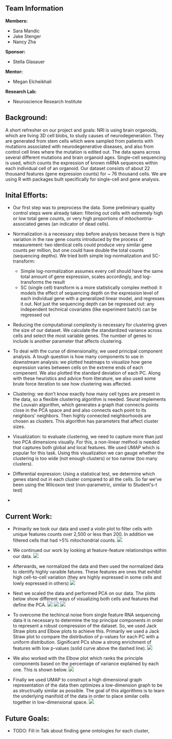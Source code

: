 
## Team Information

**Members:**
- Sara Mandic
- Jake Stenger
- Nancy Zha

**Sponsor:**
- Stella Glasauer

**Mentor:**
- Megan Elcheikhali

**Research Lab:**
- Neuroscience Research Institute 

## Background:
A short refresher on our project and goals: NRI is using brain organoids, which are living 3D cell blobs, to study causes of neurodegeneration. They are generated from stem cells which were sampled from patients with mutations associated with neurodegenerative diseases, and also from control cell lines where the mutation is edited out. The data spans across several different mutations and brain organoid ages. Single-cell sequencing is used, which counts the expression of known mRNA sequences within each individual cell of an organoid. Our dataset consists of about 22 thousand features (gene expression counts) for ~ 76 thousand cells. We are using R with packages built specifically for single-cell and gene analysis.

## Inital Efforts: 
- Our first step was to preprocess the data. Some preliminary quality control steps were already taken: filtering out cells with extremely high or low total gene counts, or very high proportions of mitochontria-associated genes (an indicator of dead cells).

- Normalization is a necessary step before analysis because there is high variation in the raw gene counts introduced by the process of measurement: two identical cells could produce very similar gene counts per million, but one could have double the total counts  (sequencing depths). We tried both simple log-normalization and SC-transform:

    - Simple log-normalization assumes every cell should have the same total amount of gene expression, scales accordingly, and log-transforms the result
    - SC (single cell) transform is a more statistically complex method: it models the effect of sequencing depth on the expression level of each individual gene with a generalized linear model, and regresses it out. Not just the sequencing depth can be regressed out: any independent technical covariates (like experiment batch) can be regressed out 

- Reducing the computational complexity is necessary for clustering given the size of our dataset. We calculate the standardized variance across cells and select the most variable genes. The number of genes to include is another parameter that affects clustering. 

- To deal with the curse of dimensionality, we used principal component analysis. A tough question is how many components to use in downstream analysis: we plotted heatmaps to visualize how gene expression varies between cells on the extreme ends of each compenent. We also plotted the standard deviation of each PC. Along with these heuristics and advice from literature, we also used some brute force iteration to see how clustering was affected.

- Clustering: we don't know exactly how many cell types are present in the data, so a flexible clustering algorithm is needed. Seurat implements the Louvain algorithm, which generates a graph that connects points close in the PCA space and and also connects each point to its neighbors' neighbors. Then highly connected neighborhoods are chosen as clusters. This algorithm has parameters that affect cluster sizes.

- Visualization: to evaluate clustering, we need to capture more than just two PCA dimensions visually. For this, a non-linear method is needed that captures both global and local features. We used UMAP which is popular for this task. Using this visualization we can gauge whether the clustering is too wide (not enough clusters) or too narrow (too many clusters).

- Differential expression: Using a statistical test, we determine which genes stand out in each cluster compared to all the cells. So far we've been using the Wilcoxon test (non-parametric, similar to Student's-t test)

- 


## Current Work:
- Primarily we took our data and used a violin plot to filter cells with unique features counts over 2,500 or less than 200. In addition we filtered cells that had >5% mitochondrial counts. 
![](violin.png)

- We continued our work by looking at feature-feature relationships within our data. 
![](featurescatter.png)

- Afterwards, we normalized the data and then used the normalized data to identify highly varaible fatures. These features are ones that exhibit high cell-to-cell variation (they are highly expressed in some cells and lowly expressed in others)
![](highly_variable.png)

- Next we scaled the data and performed PCA on our data. The plots below show different ways of visualizing both cells and features that define the PCA. 
![](VizDimLoading.png)
![](DimPlot.png)
![](DimHeatMap.png)

- To overcome the techincal noise from single feature RNA sequencing data it is necessary to determine the top principal components in order to represent a robust compression of the dataset. So, we used Jack Straw plots and Elbow plots to achieve this. Primarily we used a Jack Straw plot to compare the distribution of p-values for each PC with a uniform distribution. Significant PCs show a strong enrichment of features with low p-values (solid curve above the dashed line). 
![](jackstraw.png)

- We also worked with the Elbow plot which ranks the principle components based on the percentage of variance explained by each one. This is shown below.
![](elbow.png)

- Finally we used UMAP to construct a high dimensional graph representation of the data then optimizes a low-dimension graph to be as structrually similar as possible. The goal of this algorithms is to learn the underlying manifold of the data in order to place similar cells together in low-dimensional space. 
![](umap.png)

## Future Goals: 
- TODO: Fill in 
Talk about finding gene ontologies for each cluster, 
